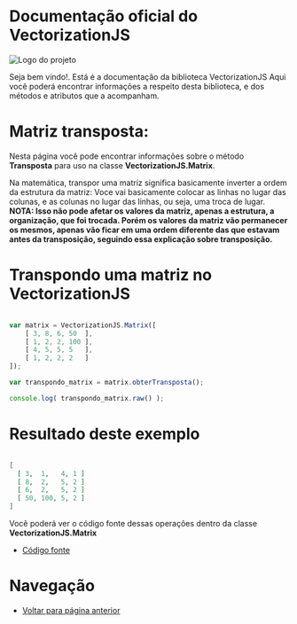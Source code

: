 # Documentação oficial do VectorizationJS
![Logo do projeto](https://github.com/WilliamJardim/VectorizationJS/blob/main/imagens/logo512x512.png)

Seja bem vindo!. Está é a documentação da biblioteca VectorizationJS
Aqui você poderá encontrar informações a respeito desta biblioteca, e dos métodos e atributos que a acompanham.

# Matriz transposta:
Nesta página você pode encontrar informações sobre o método **Transposta** para uso na classe **VectorizationJS.Matrix**.

Na matemática, transpor uma matriz significa basicamente inverter a ordem da estrutura da matriz: Voce vai basicamente colocar as linhas no lugar das colunas, e as colunas no lugar das linhas, ou seja, uma troca de lugar. **NOTA: Isso não pode afetar os valores da matriz, apenas a estrutura, a organização, que foi trocada. Porém os valores da matriz vão permanecer os mesmos, apenas vão ficar em uma ordem diferente das que estavam antes da transposição, seguindo essa explicação sobre transposição.**

# Transpondo uma matriz no VectorizationJS
```javascript

var matrix = VectorizationJS.Matrix([
    [ 3, 8, 6, 50  ],
    [ 1, 2, 2, 100 ],
    [ 4, 5, 5, 5   ],
    [ 1, 2, 2, 2   ]
]);

var transpondo_matrix = matrix.obterTransposta();

console.log( transpondo_matrix.raw() );

```

# Resultado deste exemplo
```json

[
  [ 3,  1,   4, 1 ]
  [ 8,  2,   5, 2 ]
  [ 6,  2,   5, 2 ]
  [ 50, 100, 5, 2 ]
]

```

Você poderá ver o código fonte dessas operações dentro da classe **VectorizationJS.Matrix**
* [Código fonte](https://github.com/WilliamJardim/VectorizationJS/blob/main/src/Matrix.js)

# Navegação
* [Voltar para página anterior](../page.md)